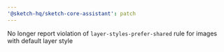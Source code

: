 ```yaml
---
'@sketch-hq/sketch-core-assistant': patch
---
```


No longer report violation of `layer-styles-prefer-shared` rule for images with default layer style
